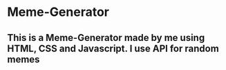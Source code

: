 # Meme-Generator

## This is a Meme-Generator made by me using HTML, CSS and Javascript. I use API for random memes 
